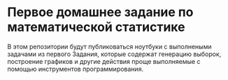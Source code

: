 # Первое домашнее задание по математической статистике
В этом репозитории будут публиковаться ноутбуки с выполнеными задачами из первого Задания, которые содержат генерацию выборок, построение графиков и другие действия проще выполняемые с помощью инструментов программирования.
